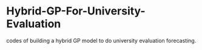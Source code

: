 # Hybrid-GP-For-University-Evaluation
codes of building a hybrid GP model to do university evaluation forecasting.
